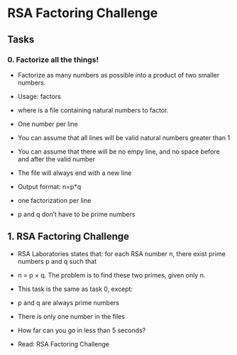 # RSA Factoring Challenge

## Tasks
### 0. Factorize all the things!

- Factorize as many numbers as possible into a product of two smaller numbers.

- Usage: factors <file>
- where <file> is a file containing natural numbers to factor.
- One number per line
- You can assume that all lines will be valid natural numbers greater than 1
- You can assume that there will be no empy line, and no space before and after the valid number
- The file will always end with a new line
- Output format: n=p*q
- one factorization per line
- p and q don’t have to be prime numbers

## 1. RSA Factoring Challenge
- RSA Laboratories states that: for each RSA number n, there exist prime numbers p and q such that

- n = p × q. The problem is to find these two primes, given only n.

- This task is the same as task 0, except:

- p and q are always prime numbers
- There is only one number in the files
- How far can you go in less than 5 seconds?

- Read: RSA Factoring Challenge
